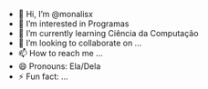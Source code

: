 - 👋 Hi, I’m @monalisx
- 👀 I’m interested in Programas
- 🌱 I’m currently learning Ciência da Computação
- 💞️ I’m looking to collaborate on ...
- 📫 How to reach me ...
- 😄 Pronouns: Ela/Dela
- ⚡ Fun fact: ...

<!---
monalisx/monalisx is a ✨ special ✨ repository because its `README.md` (this file) appears on your GitHub profile.
You can click the Preview link to take a look at your changes.
--->

